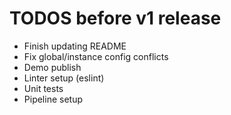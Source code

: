 # TODOS before v1 release

- Finish updating README
- Fix global/instance config conflicts
- Demo publish
- Linter setup (eslint)
- Unit tests
- Pipeline setup

